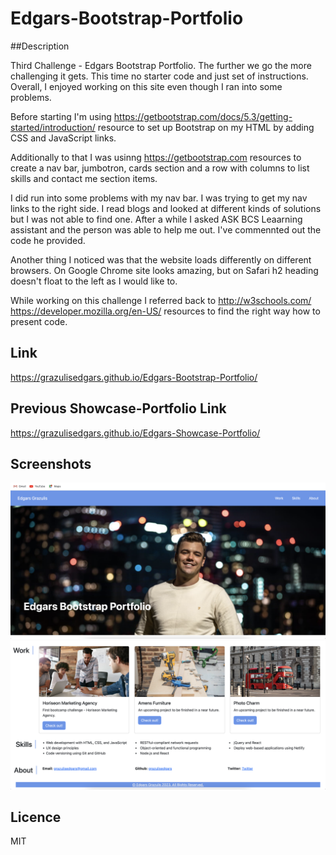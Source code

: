 # Edgars-Bootstrap-Portfolio

##Description

Third Challenge - Edgars Bootstrap Portfolio. The further we go the more challenging it gets. This time no starter code and just set of instructions. Overall, I enjoyed working on this site even though I ran into some problems.

Before starting I'm using https://getbootstrap.com/docs/5.3/getting-started/introduction/ resource to set up Bootstrap on my HTML by adding CSS and JavaScript links.

Additionally to that I was usinng https://getbootstrap.com resources to create a nav bar, jumbotron, cards section and a row with columns to list skills and contact me section items. 

I did run into some problems with my nav bar. I was trying to get my nav links to the right side. I read blogs and looked at different kinds of solutions but I was not able to find one. After a while I asked ASK BCS Leaarning assistant and the person was able to help me out. I've commennted out the code he provided. 

Another thing I noticed was that the website loads differently on different browsers. On Google Chrome site looks amazing, but on Safari h2 heading doesn't float to the left as I would like to. 

While working on this challenge I referred back to http://w3schools.com/ https://developer.mozilla.org/en-US/ resources to find the right way how to present code. 

## Link
https://grazulisedgars.github.io/Edgars-Bootstrap-Portfolio/ 

## Previous Showcase-Portfolio Link

https://grazulisedgars.github.io/Edgars-Showcase-Portfolio/

## Screenshots

![Alt text](images/Bootstrap1.png)
![Alt text](images/Bootstrap2.png)

## Licence 

MIT